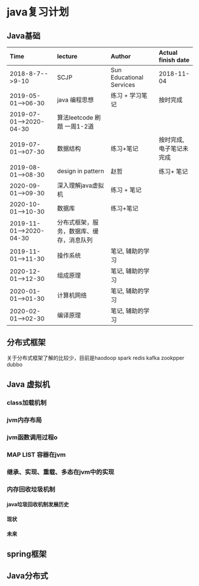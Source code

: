 #  java复习计划
## Java基础 
| Time | lecture| Author | Actual finish date|
|:--------------|:-------------|:----------| :-----------|
|2018-8-7-->9-10|SCJP |Sun Educational Services| 2018-11-04 |
|2019-05-01-->06-30  | java 编程思想|练习 + 学习笔记|按时完成|
|2019-07-01-->2020-04-30| 算法leetcode 刷题 一周1-2道 ||
|2019-07-01-->07-30 | 数据结构 | 练习+笔记|按时完成,电子笔记未完成|
|2019-08-01-->08-30 |design in pattern |赵哲| 练习+ 笔记|
|2020-09-01-->09-30 | 深入理解java虚拟机 | 练习 + 笔记|
|2020-10-01-->10-30 | 数据库 | 练习+笔记|
|2019-11-01-->2020-04-30| 分布式框架，服务，数据库、缓存，消息队列 ||
|2019-11-01-->11-30 | 操作系统| 笔记, 辅助的学习  |
|2020-12-01-->12-30 | 组成原理 | 笔记, 辅助的学习  |
|2020-01-01-->01-30 | 计算机网络 |笔记, 辅助的学习|
|2020-02-01-->02-30| 编译原理 | 笔记, 辅助的学习|
## 分布式框架
关于分布式框架了解的比较少，目前是haodoop spark redis kafka  zookpper dubbo
## Java 虚拟机
### class加载机制
### jvm内存布局
### jvm函数调用过程o
### MAP LIST 容器在jvm
### 继承、实现、重载、多态在jvm中的实现
### 内存回收垃圾机制
#### java垃圾回收机制发展历史
#### 现状
#### 未来

## spring框架
## Java分布式
